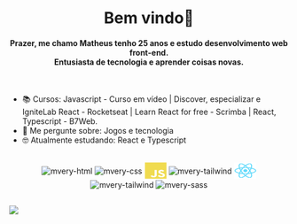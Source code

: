 <div align="center">
  <h1>Bem vindo👋</h1>
</div>

 
<h4 align="center">Prazer, me chamo Matheus tenho 25 anos e estudo desenvolvimento web front-end.<br>Entusiasta de tecnologia e aprender coisas novas.</h4>

<br>

- 📚 Cursos: Javascript - Curso em vídeo | Discover, especializar e IgniteLab React - Rocketseat | Learn React for free - Scrimba | React, Typescript - B7Web.
- 💬 Me pergunte sobre: Jogos e tecnologia
- 🤓 Atualmente estudando: React e Typescript

 <!-- <div align="center">
    <img src="https://media.giphy.com/media/o0vwzuFwCGAFO/giphy.gif">
</div>
-->

<div style="display: inline_block" align="center"><br>
  <img align="center" alt="mvery-html" height="30" width="40" src="https://cdn.jsdelivr.net/gh/devicons/devicon/icons/html5/html5-plain.svg" />
  <img align="center" alt="mvery-css" height="30" width="40" src="https://cdn.jsdelivr.net/gh/devicons/devicon/icons/css3/css3-plain.svg" />
  <img align="center" alt="mvery-js" height="30" width="40" src="https://raw.githubusercontent.com/devicons/devicon/master/icons/javascript/javascript-plain.svg">
  <img align="center" alt="mvery-tailwind" height="30" width="40" src="https://cdn.jsdelivr.net/gh/devicons/devicon/icons/typescript/typescript-plain.svg" />
  <img align="center" alt="mvery-react" height="30" width="40" src="https://raw.githubusercontent.com/devicons/devicon/master/icons/react/react-original.svg">
  <img align="center" alt="mvery-tailwind" height="30" width="40" src="https://cdn.jsdelivr.net/gh/devicons/devicon/icons/tailwindcss/tailwindcss-plain.svg" />
  <img align="center" alt="mvery-sass" height="30" width="40" src="https://cdn.jsdelivr.net/gh/devicons/devicon/icons/sass/sass-original.svg" />
</div>

##
  
<div align="center" style="display: flex; flex-direction: column; gap: 10px">
  <img height="150em" src="https://github-readme-stats.vercel.app/api/top-langs/?username=mveryy&layout=compact&langs_count=7&theme=github_dark"/>
</div>
